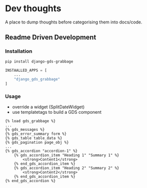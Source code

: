 # Dev thoughts

A place to dump thoughts before categorising them into docs/code.


## Readme Driven Development

### Installation

```bash
pip install django-gds-grabbage
```

```python
INSTAALLED_APPS = [
    ...
    "django_gds_grabbage"
]
```

### Usage

- override a widget (SplitDateWidget)
- use templatetags to build a GDS component

```django
{% load gds_grabbage %}
...
{% gds_messages %}
{% gds_error_summary form %}
{% gds_table table_data %}
{% gds_pagination page_obj %}
...
{% gds_accordion "accordion-1" %}
    {% gds_accordion_item "Heading 1" "Summary 1" %}
        <strong>Content1</strong>
    {% end_gds_accordion_item %}
    {% gds_accordion_item "Heading 2" "Summary 2" %}
        <strong>Content2</strong>
    {% end_gds_accordion_item %}
{% end_gds_accordion %}
```
